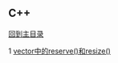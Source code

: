 ## C++

[回到主目录](https://github.com/luofengmacheng/algorithms)

1 [vector中的reserve()和resize()](https://github.com/luofengmacheng/algorithms/blob/master/tcpl/reserve_resize.md)
